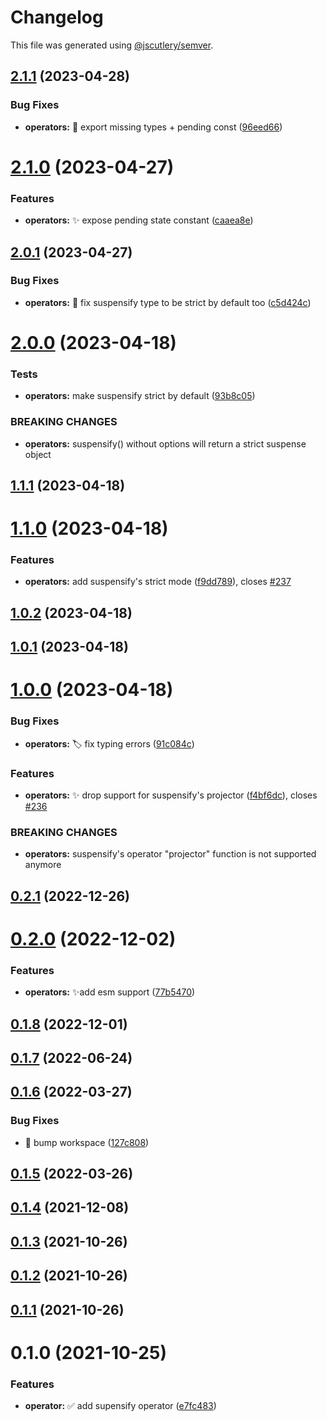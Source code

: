 # Changelog

This file was generated using [@jscutlery/semver](https://github.com/jscutlery/semver).

## [2.1.1](https://github.com/jscutlery/devkit/compare/operators-2.1.0...operators-2.1.1) (2023-04-28)


### Bug Fixes

* **operators:** 🐞 export missing types + pending const ([96eed66](https://github.com/jscutlery/devkit/commit/96eed664a96e86e9e21e107b89d220a2f0addd9e))



# [2.1.0](https://github.com/jscutlery/devkit/compare/operators-2.0.1...operators-2.1.0) (2023-04-27)


### Features

* **operators:** ✨ expose pending state constant ([caaea8e](https://github.com/jscutlery/devkit/commit/caaea8e3144aca71ecf75830777bcadd2ba23c37))



## [2.0.1](https://github.com/jscutlery/devkit/compare/operators-2.0.0...operators-2.0.1) (2023-04-27)


### Bug Fixes

* **operators:** 🐞 fix suspensify type to be strict by default too ([c5d424c](https://github.com/jscutlery/devkit/commit/c5d424cea4faee0df5ab112851565a36fb575ebe))



# [2.0.0](https://github.com/jscutlery/devkit/compare/operators-1.1.1...operators-2.0.0) (2023-04-18)


### Tests

* **operators:** make suspensify strict by default ([93b8c05](https://github.com/jscutlery/devkit/commit/93b8c0576086ff476e9239ead6175c8832f39c0e))


### BREAKING CHANGES

* **operators:** suspensify() without options will return a strict suspense object



## [1.1.1](https://github.com/jscutlery/devkit/compare/operators-1.1.0...operators-1.1.1) (2023-04-18)



# [1.1.0](https://github.com/jscutlery/devkit/compare/operators-1.0.2...operators-1.1.0) (2023-04-18)


### Features

* **operators:** add suspensify's strict mode ([f9dd789](https://github.com/jscutlery/devkit/commit/f9dd789d82cdff2fffb2241e8b0aab9bd76cb363)), closes [#237](https://github.com/jscutlery/devkit/issues/237)



## [1.0.2](https://github.com/jscutlery/devkit/compare/operators-1.0.1...operators-1.0.2) (2023-04-18)



## [1.0.1](https://github.com/jscutlery/devkit/compare/operators-1.0.0...operators-1.0.1) (2023-04-18)



# [1.0.0](https://github.com/jscutlery/devkit/compare/operators-0.2.1...operators-1.0.0) (2023-04-18)


### Bug Fixes

* **operators:** 🏷️ fix typing errors ([91c084c](https://github.com/jscutlery/devkit/commit/91c084c29c6ad760376c10bc17004a2bfcd3a306))


### Features

* **operators:** ✨ drop support for suspensify's projector ([f4bf6dc](https://github.com/jscutlery/devkit/commit/f4bf6dc413e866b5c047578162c1c1cbcb3c73f9)), closes [#236](https://github.com/jscutlery/devkit/issues/236)


### BREAKING CHANGES

* **operators:** suspensify's operator "projector" function is not supported anymore



## [0.2.1](https://github.com/jscutlery/devkit/compare/operators-0.2.0...operators-0.2.1) (2022-12-26)



# [0.2.0](https://github.com/jscutlery/devkit/compare/operators-0.1.8...operators-0.2.0) (2022-12-02)


### Features

* **operators:** ✨add esm support ([77b5470](https://github.com/jscutlery/devkit/commit/77b54704d26de058747ee919080873a434cd10b3))



## [0.1.8](https://github.com/jscutlery/devkit/compare/operators-0.1.7...operators-0.1.8) (2022-12-01)



## [0.1.7](https://github.com/jscutlery/devkit/compare/operators-0.1.6...operators-0.1.7) (2022-06-24)



## [0.1.6](https://github.com/jscutlery/devkit/compare/operators-0.1.5...operators-0.1.6) (2022-03-27)


### Bug Fixes

* 🐞 bump workspace ([127c808](https://github.com/jscutlery/devkit/commit/127c808e61cd9e8be3f3e3fd32f64fe7ad1f7e55))



## [0.1.5](https://github.com/jscutlery/devkit/compare/operators-0.1.4...operators-0.1.5) (2022-03-26)



## [0.1.4](https://github.com/jscutlery/devkit/compare/operators-0.1.3...operators-0.1.4) (2021-12-08)



## [0.1.3](https://github.com/jscutlery/devkit/compare/operators-0.1.2...operators-0.1.3) (2021-10-26)



## [0.1.2](https://github.com/jscutlery/devkit/compare/operators-0.1.1...operators-0.1.2) (2021-10-26)



## [0.1.1](https://github.com/jscutlery/test-utils/compare/operators-0.1.0...operators-0.1.1) (2021-10-26)



# 0.1.0 (2021-10-25)


### Features

* **operator:** ✅ add supensify operator ([e7fc483](https://github.com/jscutlery/test-utils/commit/e7fc483f197edda038da0a2a757620d49720d1db))
